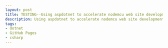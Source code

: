 ```yaml
---
layout: post
title: TESTING--Using aspdotnet to accelerate nodemcu web site development
description: Using aspdotnet to accelerate nodemcu web site development
tags:
- dotnet
- GitHub Pages
- csharp
---
```



